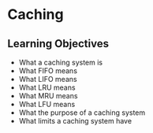 # Caching
## Learning Objectives

- What a caching system is<br>
- What FIFO means<br>
- What LIFO means<br>
- What LRU means<br>
- What MRU means<br>
- What LFU means<br>
- What the purpose of a caching system<br>
- What limits a caching system have<br>
